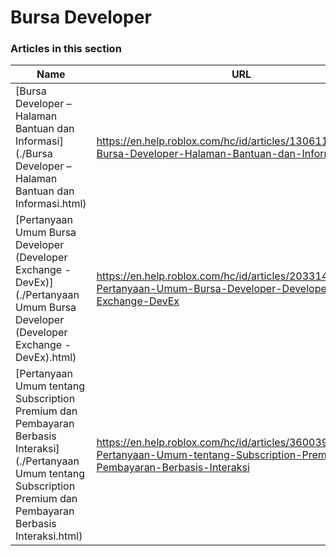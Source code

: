# Bursa Developer  
### Articles in this section
Name|URL
-|-
[Bursa Developer – Halaman Bantuan dan Informasi](./Bursa Developer – Halaman Bantuan dan Informasi.html) |https://en.help.roblox.com/hc/id/articles/13061189551124-Bursa-Developer-Halaman-Bantuan-dan-Informasi
[Pertanyaan Umum Bursa Developer (Developer Exchange - DevEx)](./Pertanyaan Umum Bursa Developer (Developer Exchange - DevEx).html) |https://en.help.roblox.com/hc/id/articles/203314100-Pertanyaan-Umum-Bursa-Developer-Developer-Exchange-DevEx
[Pertanyaan Umum tentang Subscription Premium dan Pembayaran Berbasis Interaksi](./Pertanyaan Umum tentang Subscription Premium dan Pembayaran Berbasis Interaksi.html) |https://en.help.roblox.com/hc/id/articles/360039178532-Pertanyaan-Umum-tentang-Subscription-Premium-dan-Pembayaran-Berbasis-Interaksi